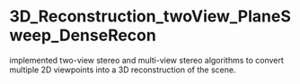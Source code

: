 # 3D_Reconstruction_twoView_PlaneSweep_DenseRecon
implemented two-view stereo and multi-view stereo algorithms to convert multiple 2D viewpoints into a 3D reconstruction of the scene.
